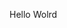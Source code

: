 Hello Wolrd

















































































































































































































































































































































































































































































































































































































































































































































































































































































































































































































































































































































































































































































































































































































































































































































































































































































































































































































































































































































































